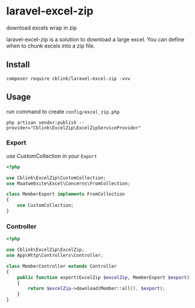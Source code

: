 # laravel-excel-zip
download excels wrap in zip

laravel-excel-zip is a solution to download a large excel. You can define when to chunk excels into a zip file.

## Install

`composer require cblink/laravel-excel-zip -vvv`

## Usage

run command to create `config/excel_zip.php`

`php artisan vendor:publish --provider="Cblink\ExcelZip\ExcelZipServiceProvider"`

### Export

use CustomCollection in your `Export`

```php
<?php

use Cblink\ExcelZip\CustomCollection;
use Maatwebsite\Excel\Concerns\FromCollection;

class MemberExport implements FromCollection
{
    use CustomCollection;
}
```

### Controller

```php
<?php

use Cblink\ExcelZip\ExcelZip;
use App\Http\Controllers\Controller;

class MemberController extends Controller
{
    public function export(ExcelZip $excelZip, MemberExport $export)
    {
        return $excelZip->download(Member::all(), $export);
    }
}
```
